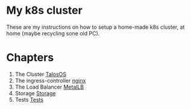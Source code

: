 # My k8s cluster
These are my instructions on how to setup a home-made k8s cluster, at home (maybe recycling sone old PC).

# Chapters

1. The Cluster [TalosOS](01.talos/README.md)
2. The ingress-controller [nginx](02.ingress-controller/README.md)
3. The Load Balancer [MetalLB](03.metallb/README.md)
4. Storage [Storage](04.storage/README.md)
5. Tests [Tests](05.tests/README.md)